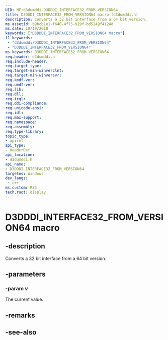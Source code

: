 ```yaml
---
UID: NF:d3dumddi.D3DDDI_INTERFACE32_FROM_VERSION64
title: D3DDDI_INTERFACE32_FROM_VERSION64 macro (d3dumddi.h)
description: Converts a 32 bit interface from a 64 bit version.
ms.assetid: b9bcb1e1-f640-4f75-929f-bd5249f4124d
ms.date: 10/19/2018
keywords: ["D3DDDI_INTERFACE32_FROM_VERSION64 macro"]
f1_keywords:
 - "d3dumddi/D3DDDI_INTERFACE32_FROM_VERSION64"
 - "D3DDDI_INTERFACE32_FROM_VERSION64"
ms.keywords: D3DDDI_INTERFACE32_FROM_VERSION64
req.header: d3dumddi.h
req.include-header:
req.target-type:
req.target-min-winverclnt:
req.target-min-winversvr:
req.kmdf-ver:
req.umdf-ver:
req.lib:
req.dll:
req.irql: 
req.ddi-compliance:
req.unicode-ansi:
req.idl:
req.max-support:
req.namespace:
req.assembly:
req.type-library: 
topic_type: 
- apiref
api_type: 
- HeaderDef
api_location: 
- d3dumddi.h
api_name: 
- D3DDDI_INTERFACE32_FROM_VERSION64
targetos: Windows
dev_langs:
 - c++
ms.custom: RS5
tech.root: display
---
```


# D3DDDI_INTERFACE32_FROM_VERSION64 macro


## -description

Converts a 32 bit interface from a 64 bit version.

## -parameters

### -param v

The current value.

## -remarks

## -see-also
